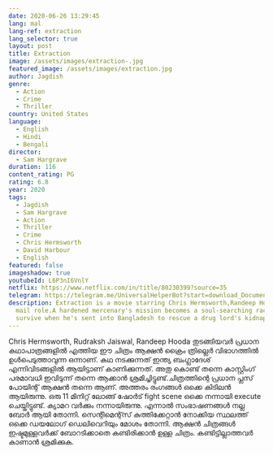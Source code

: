 ```yaml
---
date: 2020-06-26 13:29:45
lang: mal
lang-ref: extraction
lang_selector: true
layout: post
title: Extraction
image: /assets/images/extraction-.jpg
featured_image: /assets/images/extraction.jpg
author: Jagdish
genre:
  - Action
  - Crime
  - Thriller
country: United States
language:
  - English
  - Hindi
  - Bengali
director:
  - Sam Hargrave
duration: 116
content_rating: PG
rating: 6.8
year: 2020
tags:
  - Jagdish
  - Sam Hargrave
  - Action
  - Thriller
  - Crime
  - Chris Hermsworth
  - David Harbour
  - English
featured: false
imageshadow: true
youtubeId: L6P3nI6VnlY
netflix: https://www.netflix.com/in/title/80230399?source=35
telegram: https://telegram.me/UniversalHelperBot?start=download_Document_627
description: Extraction is a movie starring Chris Hermsworth,Randeep Hooda on
  mail role.A hardened mercenary's mission becomes a soul-searching race to
  survive when he's sent into Bangladesh to rescue a drug lord's kidnapped son.
---
```

Chris Hermsworth, Rudraksh Jaiswal, Randeep Hooda തുടങ്ങിയവർ പ്രധാന കഥാപാത്രങ്ങളിൽ എത്തിയ ഈ ചിത്രം ആക്ഷൻ ക്രൈം ത്രില്ലെർ വിഭാഗത്തിൽ ഉൾപെടുത്താവുന്ന ഒന്നാണ്.
കഥ നടക്കുന്നത് ഇന്ത്യ ബംഗ്ലാദേശ് എന്നിവിടങ്ങളിൽ ആയിട്ടാണ് കാണിക്കുന്നത്. അതു കൊണ്ട് തന്നെ കാസ്റ്റിംഗ് പരമാവധി ഇവിടുന്ന് തന്നെ ആക്കാൻ ശ്രമിച്ചിട്ടുണ്ട്.ചിത്രത്തിന്റെ പ്രധാന പ്ലസ് പോയിന്റ് ആക്ഷൻ തന്നെ ആണ്. അത്തരം രംഗങ്ങൾ ഒക്കെ കിടിലൻ  ആയിരുന്നു. ഒരു 11 മിനിറ്റ് ലോങ്ങ്‌ ഷോർട് fight scene ഒക്കെ നന്നായി execute ചെയ്തിട്ടുണ്ട്.
ക്യാമറ വർക്കും നന്നായിരുന്നു. എന്നാൽ സംഭാഷണങ്ങൾ നല്ല ബോർ ആയി തോന്നി. സെന്റിമെന്റ്സ് കുത്തിക്കേറ്റാൻ നോക്കിയ സ്ഥലത്ത് ഒക്കെ ഡയലോഗ് ഡെലിവെറിയും മോശം തോന്നി.
ആക്ഷൻ ചിത്രങ്ങൾ ഇഷ്ടമുള്ളവർക്ക് ബോറടിക്കാതെ കണ്ടിരിക്കാൻ ഉള്ള ചിത്രം. കണ്ടിട്ടില്ലാത്തവർ കാണാൻ ശ്രമിക്കുക.